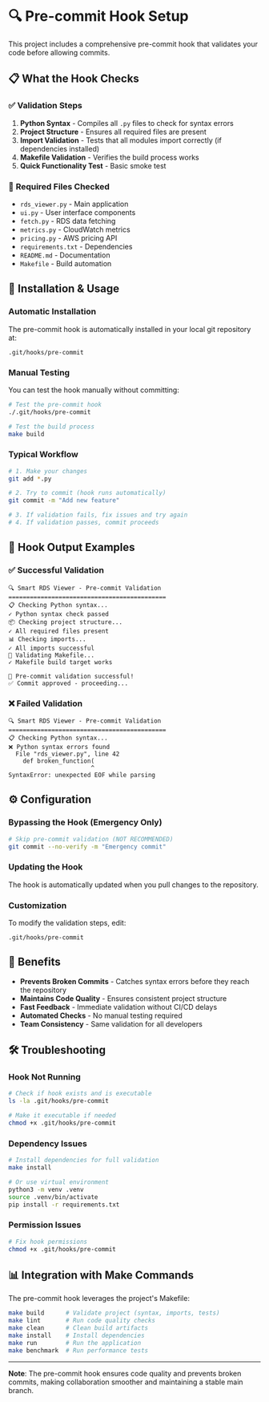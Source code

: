 # 🔍 Pre-commit Hook Setup

This project includes a comprehensive pre-commit hook that validates your code before allowing commits.

## 📋 What the Hook Checks

### ✅ **Validation Steps**
1. **Python Syntax** - Compiles all `.py` files to check for syntax errors
2. **Project Structure** - Ensures all required files are present
3. **Import Validation** - Tests that all modules import correctly (if dependencies installed)
4. **Makefile Validation** - Verifies the build process works
5. **Quick Functionality Test** - Basic smoke test

### 📁 **Required Files Checked**
- `rds_viewer.py` - Main application
- `ui.py` - User interface components  
- `fetch.py` - RDS data fetching
- `metrics.py` - CloudWatch metrics
- `pricing.py` - AWS pricing API
- `requirements.txt` - Dependencies
- `README.md` - Documentation
- `Makefile` - Build automation

## 🚀 **Installation & Usage**

### **Automatic Installation**
The pre-commit hook is automatically installed in your local git repository at:
```
.git/hooks/pre-commit
```

### **Manual Testing**
You can test the hook manually without committing:
```bash
# Test the pre-commit hook
./.git/hooks/pre-commit

# Test the build process
make build
```

### **Typical Workflow**
```bash
# 1. Make your changes
git add *.py

# 2. Try to commit (hook runs automatically)
git commit -m "Add new feature"

# 3. If validation fails, fix issues and try again
# 4. If validation passes, commit proceeds
```

## 🔧 **Hook Output Examples**

### ✅ **Successful Validation**
```
🔍 Smart RDS Viewer - Pre-commit Validation
============================================
📋 Checking Python syntax...
✓ Python syntax check passed
📦 Checking project structure...
✓ All required files present
📊 Checking imports...
✓ All imports successful
🔧 Validating Makefile...
✓ Makefile build target works

🎉 Pre-commit validation successful!
✅ Commit approved - proceeding...
```

### ❌ **Failed Validation**
```
🔍 Smart RDS Viewer - Pre-commit Validation
============================================
📋 Checking Python syntax...
❌ Python syntax errors found
  File "rds_viewer.py", line 42
    def broken_function(
                       ^
SyntaxError: unexpected EOF while parsing
```

## ⚙️ **Configuration**

### **Bypassing the Hook** (Emergency Only)
```bash
# Skip pre-commit validation (NOT RECOMMENDED)
git commit --no-verify -m "Emergency commit"
```

### **Updating the Hook**
The hook is automatically updated when you pull changes to the repository.

### **Customization**
To modify the validation steps, edit:
```
.git/hooks/pre-commit
```

## 🎯 **Benefits**

- **Prevents Broken Commits** - Catches syntax errors before they reach the repository
- **Maintains Code Quality** - Ensures consistent project structure
- **Fast Feedback** - Immediate validation without CI/CD delays
- **Automated Checks** - No manual testing required
- **Team Consistency** - Same validation for all developers

## 🛠️ **Troubleshooting**

### **Hook Not Running**
```bash
# Check if hook exists and is executable
ls -la .git/hooks/pre-commit

# Make it executable if needed
chmod +x .git/hooks/pre-commit
```

### **Dependency Issues**
```bash
# Install dependencies for full validation
make install

# Or use virtual environment
python3 -m venv .venv
source .venv/bin/activate
pip install -r requirements.txt
```

### **Permission Issues**
```bash
# Fix hook permissions
chmod +x .git/hooks/pre-commit
```

## 📊 **Integration with Make Commands**

The pre-commit hook leverages the project's Makefile:

```bash
make build      # Validate project (syntax, imports, tests)
make lint       # Run code quality checks  
make clean      # Clean build artifacts
make install    # Install dependencies
make run        # Run the application
make benchmark  # Run performance tests
```

---

**Note**: The pre-commit hook ensures code quality and prevents broken commits, making collaboration smoother and maintaining a stable main branch.